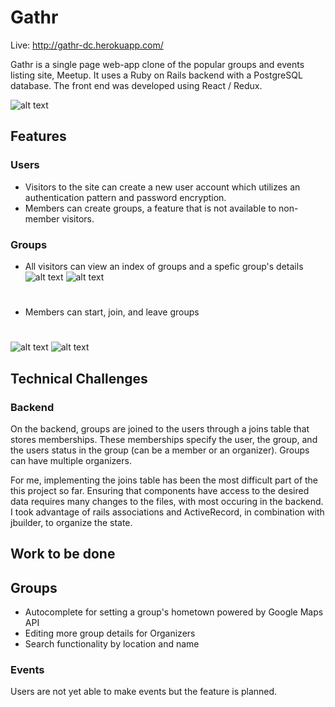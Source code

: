 # Gathr

Live: http://gathr-dc.herokuapp.com/

Gathr is a single page web-app clone of the popular groups and events listing site, Meetup. It uses a Ruby on Rails backend with a PostgreSQL database. The front end was developed using React / Redux.


![alt text](https://s3.amazonaws.com/gathr-dc-seeds/Screen+Shot+2019-04-05+at+11.39.33+AM.png "Gathr Splash Page")

## Features

### Users

* Visitors to the site can create a new user account which utilizes an authentication pattern and password encryption. 
* Members can create groups, a feature that is not available to non-member visitors.

### Groups

* All visitors can view an index of groups and a spefic group's details
![alt text](https://s3.amazonaws.com/gathr-dc-seeds/Screen+Shot+2019-04-05+at+11.31.57+AM.png "Groups Index")
![alt text](https://s3.amazonaws.com/gathr-dc-seeds/Screen+Shot+2019-04-05+at+11.33.31+AM.png "Group Show")
#
#
* Members can start, join, and leave groups
#
#
![alt text](https://s3.amazonaws.com/gathr-dc-seeds/Screen+Shot+2019-04-05+at+11.36.53+AM.png "Groups Create")
![alt text](https://s3.amazonaws.com/gathr-dc-seeds/Screen+Shot+2019-04-05+at+11.34.51+AM.png "Groups Change Photo")

## Technical Challenges

### Backend
On the backend, groups are joined to the users through a joins table that stores memberships. These memberships specify the user, the group, and the users status in the group (can be a member or an organizer). Groups can have multiple organizers. 

For me, implementing the joins table has been the most difficult part of the this project so far. Ensuring that components have access to the desired data requires many changes to the files, with most occuring in the backend. 
I took advantage of rails associations and ActiveRecord, in combination with jbuilder, to organize the state. 


## Work to be done

## Groups
* Autocomplete for setting a group's hometown powered by Google Maps API
* Editing more group details for Organizers
* Search functionality by location and name

### Events
Users are not yet able to make events but the feature is planned.

